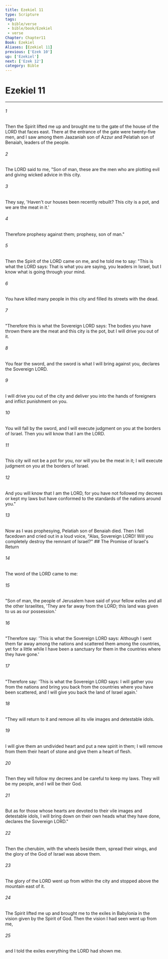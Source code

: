 ```yaml
---
title: Ezekiel 11
type: Scripture
tags:
 - bible/verse
 - bible/book/Ezekiel
 - verse
Chapter: Chapter11
Book: Ezekiel
Aliases: [Ezekiel 11]
previous: ['Ezek 10']
up: ['Ezekiel']
next: ['Ezek 12']
category: Bible
---
```

# Ezekiel 11

***


###### 1 
Then the Spirit lifted me up and brought me to the gate of the house of the LORD that faces east. There at the entrance of the gate were twenty-five men, and I saw among them Jaazaniah son of Azzur and Pelatiah son of Benaiah, leaders of the people. 

###### 2 
The LORD said to me, "Son of man, these are the men who are plotting evil and giving wicked advice in this city. 

###### 3 
They say, 'Haven't our houses been recently rebuilt? This city is a pot, and we are the meat in it.' 

###### 4 
Therefore prophesy against them; prophesy, son of man." 

###### 5 
Then the Spirit of the LORD came on me, and he told me to say: "This is what the LORD says: That is what you are saying, you leaders in Israel, but I know what is going through your mind. 

###### 6 
You have killed many people in this city and filled its streets with the dead. 

###### 7 
"Therefore this is what the Sovereign LORD says: The bodies you have thrown there are the meat and this city is the pot, but I will drive you out of it. 

###### 8 
You fear the sword, and the sword is what I will bring against you, declares the Sovereign LORD. 

###### 9 
I will drive you out of the city and deliver you into the hands of foreigners and inflict punishment on you. 

###### 10 
You will fall by the sword, and I will execute judgment on you at the borders of Israel. Then you will know that I am the LORD. 

###### 11 
This city will not be a pot for you, nor will you be the meat in it; I will execute judgment on you at the borders of Israel. 

###### 12 
And you will know that I am the LORD, for you have not followed my decrees or kept my laws but have conformed to the standards of the nations around you." 

###### 13 
Now as I was prophesying, Pelatiah son of Benaiah died. Then I fell facedown and cried out in a loud voice, "Alas, Sovereign LORD! Will you completely destroy the remnant of Israel?" ## The Promise of Israel's Return 

###### 14 
The word of the LORD came to me: 

###### 15 
"Son of man, the people of Jerusalem have said of your fellow exiles and all the other Israelites, 'They are far away from the LORD; this land was given to us as our possession.' 

###### 16 
"Therefore say: 'This is what the Sovereign LORD says: Although I sent them far away among the nations and scattered them among the countries, yet for a little while I have been a sanctuary for them in the countries where they have gone.' 

###### 17 
"Therefore say: 'This is what the Sovereign LORD says: I will gather you from the nations and bring you back from the countries where you have been scattered, and I will give you back the land of Israel again.' 

###### 18 
"They will return to it and remove all its vile images and detestable idols. 

###### 19 
I will give them an undivided heart and put a new spirit in them; I will remove from them their heart of stone and give them a heart of flesh. 

###### 20 
Then they will follow my decrees and be careful to keep my laws. They will be my people, and I will be their God. 

###### 21 
But as for those whose hearts are devoted to their vile images and detestable idols, I will bring down on their own heads what they have done, declares the Sovereign LORD." 

###### 22 
Then the cherubim, with the wheels beside them, spread their wings, and the glory of the God of Israel was above them. 

###### 23 
The glory of the LORD went up from within the city and stopped above the mountain east of it. 

###### 24 
The Spirit lifted me up and brought me to the exiles in Babylonia in the vision given by the Spirit of God. Then the vision I had seen went up from me, 

###### 25 
and I told the exiles everything the LORD had shown me. 
